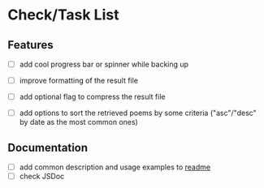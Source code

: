 # Check/Task List


## Features

- [ ] add cool progress bar or spinner while backing up
- [ ] improve formatting of the result file
- [ ] add optional flag to compress the result file
- [ ] add options to sort the retrieved poems by some criteria ("asc"/"desc" by date as the most common ones)


## Documentation

- [ ] add common description and usage examples to [readme](readme.md)
- [ ] check JSDoc
